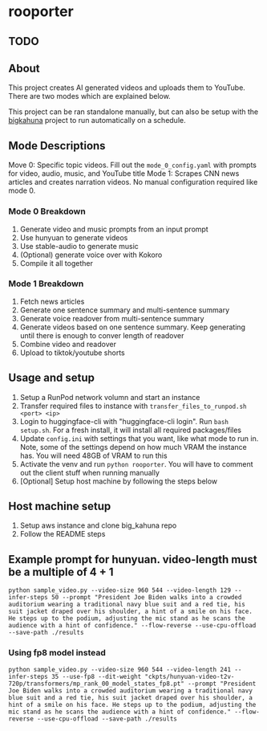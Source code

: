 # rooporter

## TODO

## About
This project creates AI generated videos and uploads them to YouTube. There are two modes which are explained below.

This project can be ran standalone manually, but can also be setup with the [bigkahuna](https://github.com/RichSeibert/bigkahuna) project to run automatically on a schedule.

## Mode Descriptions
Move 0: Specific topic videos. Fill out the `mode_0_config.yaml` with prompts for video, audio, music, and YouTube title
Mode 1: Scrapes CNN news articles and creates narration videos. No manual configuration required like mode 0.

### Mode 0 Breakdown
1. Generate video and music prompts from an input prompt
2. Use hunyuan to generate videos
3. Use stable-audio to generate music
4. (Optional) generate voice over with Kokoro
4. Compile it all together

### Mode 1 Breakdown
1. Fetch news articles
2. Generate one sentence summary and multi-sentence summary
3. Generate voice readover from multi-sentence summary
4. Generate videos based on one sentence summary. Keep generating until there is enough to conver length of readover
5. Combine video and readover
6. Upload to tiktok/youtube shorts

## Usage and setup
1. Setup a RunPod network volumn and start an instance
2. Transfer required files to instance with `transfer_files_to_runpod.sh <port> <ip>`
3. Login to huggingface-cli with "huggingface-cli login". Run `bash setup.sh`. For a fresh install, it will install all required packages/files
4. Update `config.ini` with settings that you want, like what mode to run in. Note, some of the settings depend on how much VRAM the instance has. You will need 48GB of VRAM to run this
5. Activate the venv and run `python rooporter`. You will have to comment out the client stuff when running manually
6. [Optional] Setup host machine by following the steps below

## Host machine setup
1. Setup aws instance and clone big_kahuna repo
2. Follow the README steps

## Example prompt for hunyuan. video-length must be a multiple of 4 + 1
`python sample_video.py --video-size 960 544 --video-length 129 --infer-steps 50 --prompt "President Joe Biden walks into a crowded auditorium wearing a traditional navy blue suit and a red tie, his suit jacket draped over his shoulder, a hint of a smile on his face. He steps up to the podium, adjusting the mic stand as he scans the audience with a hint of confidence." --flow-reverse --use-cpu-offload --save-path ./results`

### Using fp8 model instead
`python sample_video.py --video-size 960 544 --video-length 241 --infer-steps 35 --use-fp8 --dit-weight "ckpts/hunyuan-video-t2v-720p/transformers/mp_rank_00_model_states_fp8.pt" --prompt "President Joe Biden walks into a crowded auditorium wearing a traditional navy blue suit and a red tie, his suit jacket draped over his shoulder, a hint of a smile on his face. He steps up to the podium, adjusting the mic stand as he scans the audience with a hint of confidence." --flow-reverse
--use-cpu-offload --save-path ./results`
